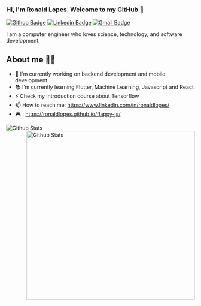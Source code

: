 ### Hi, I'm Ronald Lopes. Welcome to my GitHub 👋
[![Github Badge](https://img.shields.io/badge/-Github-000?style=for-the-badge&logo=Github&logoColor=white&link=https://github.com/RonaldLopes)](https://github.com/RonaldLopes)
[![Linkedin Badge](https://img.shields.io/badge/-LinkedIn-blue?style=for-the-badge&logo=Linkedin&logoColor=white&link=https://www.linkedin.com/in/ronaldlopes/)](https://www.linkedin.com/in/ronaldlopes/)
[![Gmail Badge](https://img.shields.io/badge/-Gmail-c14438?style=for-the-badge&logo=Gmail&logoColor=white&link=mailto:ronaldlopes@lrgesystems.com)](mailto:ronaldlopes@lrgesystems.com)

I am a computer engineer who loves science, technology, and software development.

## About me :man_technologist:

- :rocket: I'm currently working on backend development and mobile development
- :books: I’m currently learning Flutter, Machine Learning, Javascript and React
- ⚡ Check my introduction course about Tensorflow
- 📫 How to reach me: https://www.linkedin.com/in/ronaldlopes/
- :video_game: :    https://ronaldlopes.github.io/flappy-js/


<img align="left" alt="Github Stats" src="https://github-readme-stats.vercel.app/api/top-langs/?username=RonaldLopes&layout=compact&theme=default" />
<img align="right" width="450px" alt="Github Stats" src="https://github-readme-stats.vercel.app/api?username=RonaldLopes&theme=default&show_icons=true" />






<!--
**RonaldLopes/ronaldlopes** is a ✨ _special_ ✨ repository because its `README.md` (this file) appears on your GitHub profile.

Here are some ideas to get you started:

- 🔭 I’m currently working on ...
- 🌱 I’m currently learning ...
- 👯 I’m looking to collaborate on ...
- 🤔 I’m looking for help with ...
- 💬 Ask me about ...
- 📫 How to reach me: ...
- 😄 Pronouns: ...
- ⚡ Fun fact: ...

[![Whatsapp Badge](https://img.shields.io/badge/-Whatsapp-4CA143?style=for-the-badge&labelColor=4CA143&logo=whatsapp&logoColor=white&link=https://api.whatsapp.com/send?phone=&text=Hello!)](https://api.whatsapp.com/send?phone=&text=Hello!)
-->
